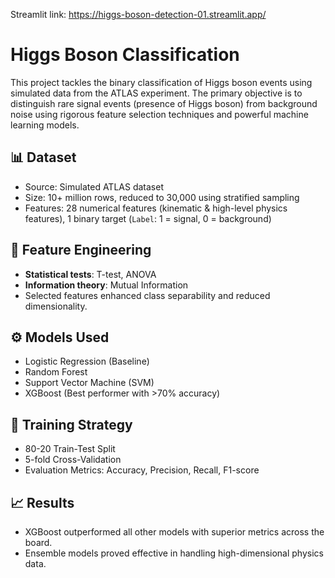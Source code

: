 Streamlit link: https://higgs-boson-detection-01.streamlit.app/

# Higgs Boson Classification

This project tackles the binary classification of Higgs boson events using simulated data from the ATLAS experiment. The primary objective is to distinguish rare signal events (presence of Higgs boson) from background noise using rigorous feature selection techniques and powerful machine learning models.

## 📊 Dataset
- Source: Simulated ATLAS dataset
- Size: 10+ million rows, reduced to 30,000 using stratified sampling
- Features: 28 numerical features (kinematic & high-level physics features), 1 binary target (`Label`: 1 = signal, 0 = background)

## 🔬 Feature Engineering
- **Statistical tests**: T-test, ANOVA
- **Information theory**: Mutual Information
- Selected features enhanced class separability and reduced dimensionality.

## ⚙️ Models Used
- Logistic Regression (Baseline)
- Random Forest
- Support Vector Machine (SVM)
- XGBoost (Best performer with >70% accuracy)

## 🧪 Training Strategy
- 80-20 Train-Test Split
- 5-fold Cross-Validation
- Evaluation Metrics: Accuracy, Precision, Recall, F1-score

## 📈 Results
- XGBoost outperformed all other models with superior metrics across the board.
- Ensemble models proved effective in handling high-dimensional physics data.
